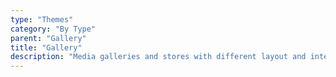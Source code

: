 ```yaml
---
type: "Themes"
category: "By Type"
parent: "Gallery"
title: "Gallery"
description: "Media galleries and stores with different layout and interactions."
---
```

